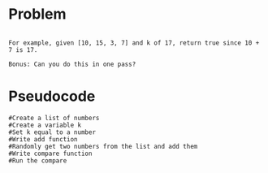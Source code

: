 # Problem
```Given a list of numbers and a number k, return whether any two numbers from the list add up to k.

For example, given [10, 15, 3, 7] and k of 17, return true since 10 + 7 is 17.

Bonus: Can you do this in one pass?
```
# Pseudocode
```
#Create a list of numbers
#Create a variable k
#Set k equal to a number
#Write add function
#Randomly get two numbers from the list and add them
#Write compare function
#Run the compare
```